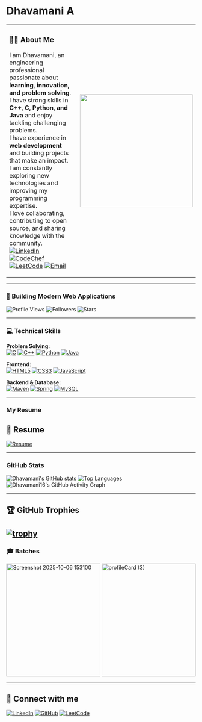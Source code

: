 

# Dhavamani A

<table>
<tr>
<td>

### 👨‍💻 About Me
I am Dhavamani, an engineering professional passionate about **learning, innovation, and problem solving**.  
I have strong skills in **C++, C, Python, and Java** and enjoy tackling challenging problems.  
I have experience in **web development** and building projects that make an impact.  
I am constantly exploring new technologies and improving my programming expertise.  
I love collaborating, contributing to open source, and sharing knowledge with the community.
[![LinkedIn](https://img.shields.io/badge/LinkedIn-0077B5?style=for-the-badge&logo=linkedin&logoColor=white)](https://www.linkedin.com/in/dhavamani-a-7b452a332?utm_source=share&utm_campaign=share_via&utm_content=profile&utm_medium=android_app) 
[![CodeChef](https://img.shields.io/badge/CodeChef-333333?style=for-the-badge&logo=codechef&logoColor=white)](https://www.codechef.com/users/dhavamani_16) 
[![LeetCode](https://img.shields.io/badge/LeetCode-FFA116?style=for-the-badge&logo=leetcode&logoColor=white)](https://leetcode.com/u/Dhavamani_16/) 
[![Email](https://img.shields.io/badge/Email-D14836?style=for-the-badge&logo=gmail&logoColor=white)](mailto:your-kit27.cse16@example.com)

</td>
<td>
  <img src="https://github.com/user-attachments/assets/a5ecef3c-6bbc-4aa5-9c29-befd2628571d" width="300" />
</td>
</tr>
</table>


---

### 🚀 Building Modern Web Applications

![Profile Views](https://komarev.com/ghpvc/?username=dhavamani16&color=7B2CBF)
![Followers](https://img.shields.io/github/followers/dhavamani16?label=Followers&style=social)
![Stars](https://img.shields.io/github/stars/dhavamani16?label=Stars&style=social)

---
### 💻 Technical Skills

**Problem Solving:**  
[![C](https://img.shields.io/badge/C-00599C?style=for-the-badge&logo=c&logoColor=white)](https://en.wikipedia.org/wiki/C_(programming_language)) 
[![C++](https://img.shields.io/badge/C++-00599C?style=for-the-badge&logo=c%2B%2B&logoColor=white)](https://en.wikipedia.org/wiki/C%2B%2B) 
[![Python](https://img.shields.io/badge/Python-3776AB?style=for-the-badge&logo=python&logoColor=white)](https://www.python.org/) 
[![Java](https://img.shields.io/badge/Java-007396?style=for-the-badge&logo=java&logoColor=white)](https://www.java.com/)

**Frontend:**  
[![HTML5](https://img.shields.io/badge/HTML5-E34F26?style=for-the-badge&logo=html5&logoColor=white)](https://developer.mozilla.org/en-US/docs/Web/HTML) 
[![CSS3](https://img.shields.io/badge/CSS3-1572B6?style=for-the-badge&logo=css3&logoColor=white)](https://developer.mozilla.org/en-US/docs/Web/CSS)
[![JavaScript](https://img.shields.io/badge/JavaScript-F7DF1E?style=for-the-badge&logo=javascript&logoColor=black)](https://developer.mozilla.org/en-US/docs/Web/JavaScript)

**Backend & Database:**  
[![Maven](https://img.shields.io/badge/Maven-C71A36?style=for-the-badge&logo=apachemaven&logoColor=white)](https://maven.apache.org/) 
[![Spring](https://img.shields.io/badge/Spring-6DB33F?style=for-the-badge&logo=spring&logoColor=white)](https://spring.io/)
[![MySQL](https://img.shields.io/badge/MySQL-4479A1?style=for-the-badge&logo=mysql&logoColor=white)](https://www.mysql.com/)

---

###  My Resume
## 📄 Resume
[![Resume](https://img.shields.io/badge/Resume-Click%20Here-blue?style=for-the-badge&logo=adobe&logoColor=white)](https://drive.google.com/file/d/1pNpEkQl1Ky1icCJeNCQ27sGEmm-STUqk/view?usp=drivesdk)


---

###  GitHub Stats
![Dhavamani's GitHub stats](https://github-readme-stats.vercel.app/api?username=dhavamani16&show_icons=true&theme=radical)
![Top Languages](https://github-readme-stats.vercel.app/api/top-langs/?username=dhavamani16&layout=compact&theme=radical)
![Dhavamani16's GitHub Activity Graph](https://github-readme-activity-graph.vercel.app/graph?username=dhavamani16)

---

## 🏆 GitHub Trophies

[![trophy](https://github-profile-trophy.vercel.app/?username=dhavamani16&theme=darkhub&no-frame=true&no-bg=true&margin-w=10)](https://github.com/ryo-ma/github-profile-trophy)
---

### 🎓 Batches

<p float="left">
  <img width="250" height="300" alt="Screenshot 2025-10-06 153100" src="https://github.com/user-attachments/assets/59f96c33-5dc5-4c19-b5a1-6228c0f95f4d" />
  <img width="250" height="300" alt="profileCard (3)" src="https://github.com/user-attachments/assets/a5ecef3c-6bbc-4aa5-9c29-befd2628571d" />


</p>


---
## 🔗 Connect with me
[![LinkedIn](https://img.shields.io/badge/LinkedIn-0077B5?style=for-the-badge&logo=linkedin&logoColor=white)](https://www.linkedin.com/in/dhavamani-a-7b452a332?utm_source=share&utm_campaign=share_via&utm_content=profile&utm_medium=android_app)
[![GitHub](https://img.shields.io/badge/GitHub-181717?style=for-the-badge&logo=github&logoColor=white)](https://github.com/dhavamani16)
[![LeetCode](https://img.shields.io/badge/LeetCode-FFA116?style=for-the-badge&logo=leetcode&logoColor=white)](https://leetcode.com/u/Dhavamani_16/)








<!--
**dhavamani16/dhavamani16** is a ✨ _special_ ✨ repository because its `README.md` (this file) appears on your GitHub profile.

Here are some ideas to get you started:

- 🔭 I’m currently working on ...
- 🌱 I’m currently learning ...
- 👯 I’m looking to collaborate on ...
- 🤔 I’m looking for help with ...
- 💬 Ask me about ...
- 📫 How to reach me: ...
- 😄 Pronouns: ...
- ⚡ Fun fact: ...
-->
